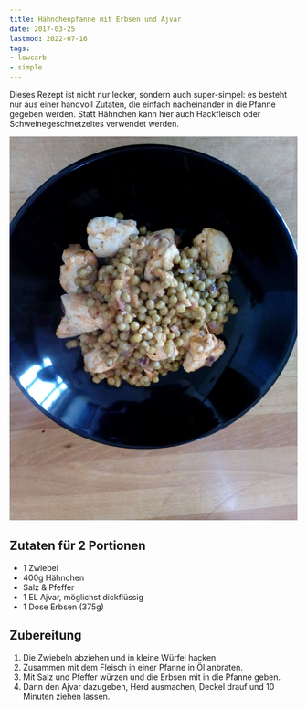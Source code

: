 ```yaml
---
title: Hähnchenpfanne mit Erbsen und Ajvar
date: 2017-03-25
lastmod: 2022-07-16
tags:
- lowcarb
- simple
---
```


Dieses Rezept ist nicht nur lecker, sondern auch super-simpel: es besteht nur aus einer handvoll Zutaten, die einfach nacheinander in die Pfanne gegeben werden. Statt Hähnchen kann hier auch Hackfleisch oder Schweinegeschnetzeltes verwendet werden.

![](/img/Haehnchen-mit-Ajvar-und-Erbsen.jpg)

## Zutaten für 2 Portionen

- 1 Zwiebel
- 400g Hähnchen
- Salz & Pfeffer
- 1 EL Ajvar, möglichst dickflüssig
- 1 Dose Erbsen (375g)

## Zubereitung

1. Die Zwiebeln abziehen und in kleine Würfel hacken.
1. Zusammen mit dem Fleisch in einer Pfanne in Öl anbraten.
1. Mit Salz und Pfeffer würzen und die Erbsen mit in die Pfanne geben.
1. Dann den Ajvar dazugeben, Herd ausmachen, Deckel drauf und 10 Minuten ziehen lassen.
